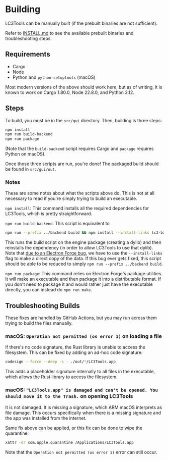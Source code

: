 # Building

LC3Tools can be manually built (if the prebuilt binaries are not sufficient).

Refer to [INSTALL.md](./INSTALL.md) to see the available prebuilt binaries and troubleshooting steps.

## Requirements

- Cargo
- Node
- Python and `python-setuptools` (macOS)

Most modern versions of the above should work here, but as of writing, it is known to work on Cargo 1.80.0, Node 22.8.0, and Python 3.12.

## Steps

To build, you must be in the `src/gui` directory. Then, building is three steps:

```sh
npm install
npm run build-backend
npm run package
```

(Note that the `build-backend` script requires Cargo and `package` requires Python on macOS).

Once those three scripts are run, you're done! The packaged build should be found in `src/gui/out`.

### Notes

These are some notes about what the scripts above do. This is not at all necessary to read if you're simply trying to build an executable.

`npm install`: This command installs all the required dependencies for LC3Tools, which is pretty straightforward.

`npm run build-backend`: This script is equivalent to

```sh
npm run --prefix ../backend build && npm install --install-links lc3-backend@../backend
```

This runs the build script on the engine package (creating a dylib) and then reinstalls the dependency (in order to allow LC3Tools to use that dylib). Note that [due to an Electron Forge bug](https://github.com/electron/forge/issues/3624), we have to use the `--install-links` flag to make a direct copy of the data. If this bug ever gets fixed, this script should be able to be reduced to simply `npm run --prefix ../backend build`.

`npm run package`: This command relies on Electron Forge's package utilities. It will make an executable and then package it into a distributable format. If you don't need to package it and would rather just have the executable directly, you can instead do `npm run make`.

## Troubleshooting Builds

These fixes are handled by GitHub Actions, but you may run across them trying to build the files manually.

### macOS: `Operation not permitted (os error 1)` on loading a file

If there's no code signature, the Rust library is unable to access the filesystem. This can be fixed by adding an ad-hoc code signature:

```sh
codesign --force --deep -s - ./out/*/LC3Tools.app
```

This adds a placeholder signature internally to all files in the executable, which allows the Rust library to access the filesystem.

### macOS: `"LC3Tools.app" is damaged and can't be opened. You should move it to the Trash.` on opening LC3Tools

It is not damaged. It is missing a signature, which ARM macOS interprets as file damage. This occurs specifically when there is a missing signature and the app was installed from the internet.

Same fix above can be applied, or this fix can be done to wipe the quarantine:

```sh
xattr -dr com.apple.quarantine /Applications/LC3Tools.app
```

Note that the `Operation not permitted (os error 1)` error can still occur.
